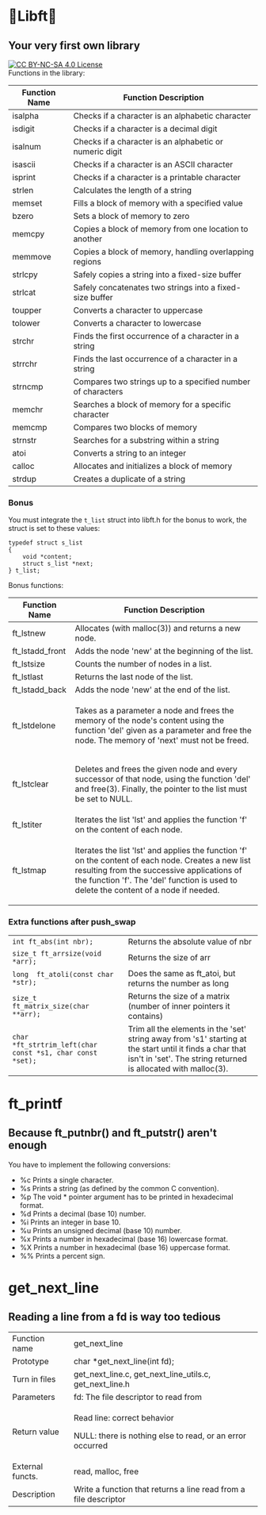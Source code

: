 <h1>🧰Libft🔧</h1>
<h2>Your very first own library</h2>
<a href="https://creativecommons.org/licenses/by-nc-sa/4.0/"><img src="https://licensebuttons.net/l/by-nc-sa/4.0/88x31.png" alt="CC BY-NC-SA 4.0 License"></a><br>
Functions in the library:
<table>
<thead>
<tr>
<th>Function Name</th>
<th>Function Description</th>
</tr>
</thead>
<tbody>
<tr>
<td>isalpha</td>
<td>Checks if a character is an alphabetic character</td>
</tr>
<tr>
<td>isdigit</td>
<td>Checks if a character is a decimal digit</td>
</tr>
<tr>
<td>isalnum</td>
<td>Checks if a character is an alphabetic or numeric digit</td>
</tr>
<tr>
<td>isascii</td>
<td>Checks if a character is an ASCII character</td>
</tr>
<tr>
<td>isprint</td>
<td>Checks if a character is a printable character</td>
</tr>
<tr>
<td>strlen</td>
<td>Calculates the length of a string</td>
</tr>
<tr>
<td>memset</td>
<td>Fills a block of memory with a specified value</td>
</tr>
<tr>
<td>bzero</td>
<td>Sets a block of memory to zero</td>
</tr>
<tr>
<td>memcpy</td>
<td>Copies a block of memory from one location to another</td>
</tr>
<tr>
<td>memmove</td>
<td>Copies a block of memory, handling overlapping regions</td>
</tr>
<tr>
<td>strlcpy</td>
<td>Safely copies a string into a fixed-size buffer</td>
</tr>
<tr>
<td>strlcat</td>
<td>Safely concatenates two strings into a fixed-size buffer</td>
</tr>
<tr>
<td>toupper</td>
<td>Converts a character to uppercase</td>
</tr>
<tr>
<td>tolower</td>
<td>Converts a character to lowercase</td>
</tr>
<tr>
<td>strchr</td>
<td>Finds the first occurrence of a character in a string</td>
</tr>
<tr>
<td>strrchr</td>
<td>Finds the last occurrence of a character in a string</td>
</tr>
<tr>
<td>strncmp</td>
<td>Compares two strings up to a specified number of characters</td>
</tr>
<tr>
<td>memchr</td>
<td>Searches a block of memory for a specific character</td>
</tr>
<tr>
<td>memcmp</td>
<td>Compares two blocks of memory</td>
</tr>
<tr>
<td>strnstr</td>
<td>Searches for a substring within a string</td>
</tr>
<tr>
<td>atoi</td>
<td>Converts a string to an integer</td>
</tr>
<tr>
<td>calloc</td>
<td>Allocates and initializes a block of memory</td>
</tr>
<tr>
<td>strdup</td>
<td>Creates a duplicate of a string</td>
</tr>
</tbody>
</table>
<h3>Bonus</h3>
<p>You must integrate the <code>t_list</code> struct into libft.h for the bonus to work, the struct is set to these values:</p>
<pre><code>typedef struct s_list
{
    void *content;
    struct s_list *next;
} t_list;
</code></pre>
<p>Bonus functions:</p>
<table>
<thead>
<tr>
<th>Function Name</th>
<th>Function Description</th>
</tr>
</thead>
<tbody>
<tr>
<td>ft_lstnew</td>
<td>Allocates (with malloc(3)) and returns a new node.</td>
</tr>
<tr>
<td>ft_lstadd_front</td>
<td>Adds the node 'new' at the beginning of the list.</td>
</tr>
<tr>
<td>ft_lstsize</td>
<td>Counts the number of nodes in a list.</td>
</tr>
<tr>
<td>ft_lstlast</td>
<td>Returns the last node of the list.</td>
</tr>
<tr>
<td>ft_lstadd_back</td>
<td>Adds the node 'new' at the end of the list.</td>
</tr>
<tr>
<td>ft_lstdelone</td>
<td>
<p>Takes as a parameter a node and frees the memory of the node's content using the function 'del' given as a parameter and free the node. The memory of 'next' must not be freed.</p>
</td>
</tr>
<tr>
<td>ft_lstclear</td>
<td>
<p>Deletes and frees the given node and every successor of that node, using the function 'del' and free(3). Finally, the pointer to the list must be set to NULL.</p>
</td>
</tr>
<tr>
<td>ft_lstiter</td>
<td>Iterates the list 'lst' and applies the function 'f' on the content of each node.</td>
</tr>
<tr>
<td>ft_lstmap</td>
<td>
<p>Iterates the list 'lst' and applies the function 'f' on the content of each node. Creates a new list resulting from the successive applications of the function 'f'. The 'del' function is used to delete the content of a node if needed.</p>
</td>
</tr>
</tbody>
</table>
<h3>Extra functions after push_swap</h3>
<table>
    <tr>
      <td><code>int ft_abs(int nbr);</code></td>
      <td>Returns the absolute value of nbr</td>
    </tr>
    <tr>
      <td><code>size_t ft_arrsize(void *arr);</code></td>
      <td>Returns the size of arr</td>
    </tr>
    <tr>
      <td><code>long  ft_atoli(const char *str);</code></td>
      <td>Does the same as ft_atoi, but returns the number as long</td>
  </tr>
  <tr>
    <td><code>size_t  ft_matrix_size(char **arr);</code></td>
    <td>Returns the size of a matrix (number of inner pointers it contains)</td>
  </tr>
  <tr>
    <td><code>char  *ft_strtrim_left(char const *s1, char const *set);</code></td>
    <td>Trim all the elements in the 'set' string away from 's1' starting at the start until it finds a char that isn't in 'set'. The string returned is allocated with malloc(3).</td>
  </tr>
</table>
<h1>ft_printf</h1>
<h2>Because ft_putnbr() and ft_putstr() aren't enough</h2>
<p>You have to implement the following conversions:</p>
<ul>
<li>%c Prints a single character.</li>
<li>%s Prints a string (as defined by the common C convention).</li>
<li>%p The void * pointer argument has to be printed in hexadecimal format.</li>
<li>%d Prints a decimal (base 10) number.</li>
<li>%i Prints an integer in base 10.</li>
<li>%u Prints an unsigned decimal (base 10) number.</li>
<li>%x Prints a number in hexadecimal (base 16) lowercase format.</li>
<li>%X Prints a number in hexadecimal (base 16) uppercase format.</li>
<li>%% Prints a percent sign.</li>
</ul>
<h1>get_next_line</h1>
<h2>Reading a line from a fd is way too tedious</h2>
<table>
<tr>
<td>Function name</td>
<td>get_next_line</td>
</tr>
<tr>
<td>Prototype</td>
<td>char *get_next_line(int fd);</td>
</tr>
<tr>
<td>Turn in files</td>
<td>get_next_line.c, get_next_line_utils.c, get_next_line.h</td>
</tr>
<tr>
<td>Parameters</td>
<td>fd: The file descriptor to read from</td>
</tr>
<tr>
<td>Return value</td>
<td>
<p>Read line: correct behavior</p>
<p>NULL: there is nothing else to read, or an error occurred</p>
</td>
</tr>
<tr>
<td>External functs.</td>
<td>read, malloc, free</td>
</tr>
<tr>
<td>Description</td>
<td>Write a function that returns a line read from a file descriptor</td>
</tr>
</table>
